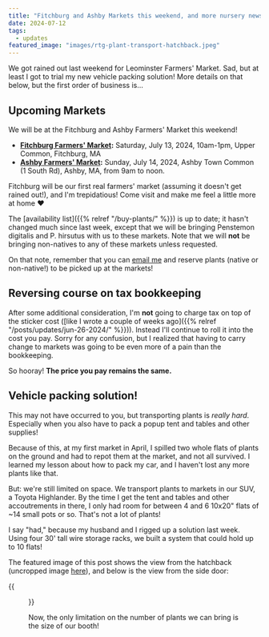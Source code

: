 ```yaml
---
title: "Fitchburg and Ashby Markets this weekend, and more nursery news!"
date: 2024-07-12
tags:
  - updates
featured_image: "images/rtg-plant-transport-hatchback.jpeg"
---
```


We got rained out last weekend for Leominster Farmers' Market. Sad, but at least I got to trial my new vehicle packing solution! More details on that below, but the first order of business is...

## Upcoming Markets

We will be at the Fitchburg and Ashby Farmers' Market this weekend!

- **[Fitchburg Farmers' Market](https://www.facebook.com/share/r7U6z7u5CSRHxWam/):** Saturday, July 13, 2024, 10am-1pm, Upper Common, Fitchburg, MA
- **[Ashby Farmers' Market](https://www.facebook.com/share/SnB5rWmko16gFejE/):** Sunday, July 14, 2024, Ashby Town Common (1 South Rd), Ashby, MA, from 9am to noon. 

Fitchburg will be our first real farmers' market (assuming it doesn't get rained out!), and I'm trepidatious! Come visit and make me feel a little more at home ❤️

The [availability list]({{% relref "/buy-plants/" %}}) is up to date; it hasn't changed much since last week, except that we will be bringing Penstemon digitalis and P. hirsutus with us to these markets. Note that we will **not** be bringing non-natives to any of these markets unless requested.

On that note, remember that you can [email me](mailto:lise@redtrilliumgardens.com) and reserve plants (native or non-native!) to be picked up at the markets!

## Reversing course on tax bookkeeping

After some additional consideration, I'm **not** going to charge tax on top of the sticker cost ([like I wrote a couple of weeks ago]({{% relref "/posts/updates/jun-26-2024/" %}})). Instead I'll continue to roll it into the cost you pay. Sorry for any confusion, but I realized that having to carry change to markets was going to be even more of a pain than the bookkeeping. 

So hooray! **The price you pay remains the same.**

## Vehicle packing solution!

This may not have occurred to you, but transporting plants is *really hard*. Especially when you also have to pack a popup tent and tables and other supplies! 

Because of this, at my first market in April, I spilled two whole flats of plants on the ground and had to repot them at the market, and not all survived. I learned my lesson about how to pack my car, and I haven't lost any more plants like that. 

But: we're still limited on space. We transport plants to markets in our SUV, a Toyota Highlander. By the time I get the tent and tables and other accoutrements in there, I only had room for between 4 and 6 10x20" flats of ~14 small pots or so. That's not a lot of plants!

I say "had," because my husband and I rigged up a solution last week. Using four 30' tall wire storage racks, we built a system that could hold up to 10 flats! 

The featured image of this post shows the view from the hatchback (uncropped image [here](images/rtg-plant-transport-hatchback.jpeg)), and below is the view from the side door:

{{<figure src="images/rtg-plant-transport-sidedoor.jpeg" link="images/rtg-plant-transport-sidedoor.jpeg" target="_blank" alt="Photo of our plant transportation system, as seen from the side door of the vehicle, showing two rows of wire shelving. The front two units have two shelves each; the back two have three shelves each." title="The four units, as seen through the side door. The front two units have two shelves each and can accommodate larger plants; the back two units have three shelves each and can accommodate smaller plants.">}}

Now, the only limitation on the number of plants we can bring is the size of our booth!